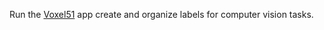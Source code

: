 Run the [Voxel51](https://docs.voxel51.com/user_guide/app.html) app create and organize labels for computer vision tasks.